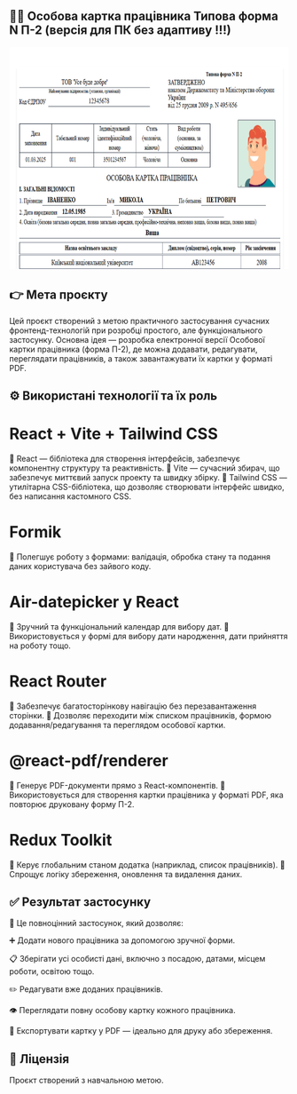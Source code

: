 ## 👩‍⚖️ Особова картка працівника Типова форма N П-2 (версія для ПК без адаптиву !!!) 
<p align="center">
  <img src="img/screenshot_12.png" alt="Image 1" width="800" height="400">
</p>

## 👉 Мета проєкту
Цей проєкт створений з метою практичного застосування сучасних фронтенд-технологій при розробці простого, але функціонального застосунку.
Основна ідея — розробка електронної версії Особової картки працівника (форма П-2), де можна додавати, редагувати, переглядати працівників,
а також завантажувати їх картки у форматі PDF.

## ⚙️ Використані технології та їх роль

# React + Vite + Tailwind CSS
🔹 React — бібліотека для створення інтерфейсів, забезпечує компонентну структуру та реактивність.
🔹 Vite — сучасний збирач, що забезпечує миттєвий запуск проекту та швидку збірку.
🔹 Tailwind CSS — утилітарна CSS-бібліотека, що дозволяє створювати інтерфейс швидко, без написання кастомного CSS.

# Formik
🔹 Полегшує роботу з формами: валідація, обробка стану та подання даних користувача без зайвого коду.

# Air-datepicker у React
🔹 Зручний та функціональний календар для вибору дат.
🔹 Використовується у формі для вибору дати народження, дати прийняття на роботу тощо.

# React Router
🔹 Забезпечує багатосторінкову навігацію без перезавантаження сторінки.
🔹 Дозволяє переходити між списком працівників, формою додавання/редагування та переглядом особової картки.

# @react-pdf/renderer
🔹 Генерує PDF-документи прямо з React-компонентів.
🔹 Використовується для створення картки працівника у форматі PDF, яка повторює друковану форму П-2.

# Redux Toolkit
🔹 Керує глобальним станом додатка (наприклад, список працівників).
🔹 Спрощує логіку збереження, оновлення та видалення даних.

##  ✅ Результат застосунку
💼 Це повноцінний застосунок, який дозволяє:

➕ Додати нового працівника за допомогою зручної форми.

📋 Зберігати усі особисті дані, включно з посадою, датами, місцем роботи, освітою тощо.

✏️ Редагувати вже доданих працівників.

👁️ Переглядати повну особову картку кожного працівника.

📄 Експортувати картку у PDF — ідеально для друку або збереження.

## 📄 Ліцензія
Проєкт створений з навчальною метою.
